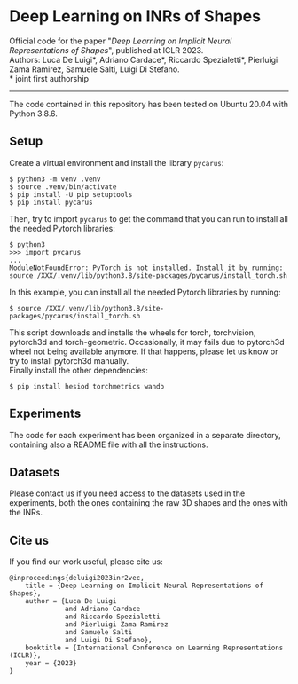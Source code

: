 # Deep Learning on INRs of Shapes

Official code for the paper "_Deep Learning on Implicit Neural Representations of Shapes_", published 
at ICLR 2023.  
Authors: Luca De Luigi*, Adriano Cardace*, Riccardo Spezialetti*, Pierluigi Zama Ramirez, Samuele 
Salti, Luigi Di Stefano.  
\* joint first authorship

---
The code contained in this repository has been tested on Ubuntu 20.04 with Python 3.8.6.

## Setup
Create a virtual environment and install the library `pycarus`:
```
$ python3 -m venv .venv
$ source .venv/bin/activate
$ pip install -U pip setuptools
$ pip install pycarus
```
Then, try to import `pycarus` to get the command that you can run to install all the needed Pytorch libraries:
```
$ python3
>>> import pycarus
...
ModuleNotFoundError: PyTorch is not installed. Install it by running: source /XXX/.venv/lib/python3.8/site-packages/pycarus/install_torch.sh
```
In this example, you can install all the needed Pytorch libraries by running:
```
$ source /XXX/.venv/lib/python3.8/site-packages/pycarus/install_torch.sh
```
This script downloads and installs the wheels for torch, torchvision, pytorch3d and torch-geometric.
Occasionally, it may fails due to pytorch3d wheel not being available anymore. If that happens,
please let us know or try to install pytorch3d manually.  
Finally install the other dependencies:
```
$ pip install hesiod torchmetrics wandb
```
## Experiments
The code for each experiment has been organized in a separate directory, containing also a README file with all the instructions.  

## Datasets
Please contact us if you need access to the datasets used in the experiments, both the ones containing the raw 3D shapes and the ones with the INRs.

## Cite us
If you find our work useful, please cite us:
```
@inproceedings{deluigi2023inr2vec,
    title = {Deep Learning on Implicit Neural Representations of Shapes},
    author = {Luca De Luigi 
              and Adriano Cardace 
              and Riccardo Spezialetti 
              and Pierluigi Zama Ramirez 
              and Samuele Salti 
              and Luigi Di Stefano},
    booktitle = {International Conference on Learning Representations (ICLR)},
    year = {2023}
}
```
